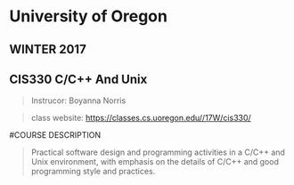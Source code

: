 # University of Oregon
## WINTER 2017
## CIS330 C/C++ And Unix

> Instrucor: Boyanna Norris 

> class website: https://classes.cs.uoregon.edu//17W/cis330/


#COURSE DESCRIPTION

> Practical software design and programming activities in a C/C++ and Unix environment, with emphasis on the details of C/C++ and good programming style and practices.

